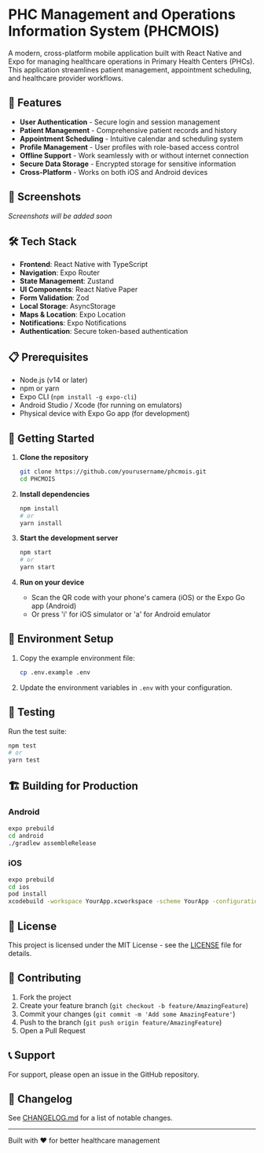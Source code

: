 # PHC Management and Operations Information System (PHCMOIS)

A modern, cross-platform mobile application built with React Native and Expo for managing healthcare operations in Primary Health Centers (PHCs). This application streamlines patient management, appointment scheduling, and healthcare provider workflows.

## 🚀 Features

- **User Authentication** - Secure login and session management
- **Patient Management** - Comprehensive patient records and history
- **Appointment Scheduling** - Intuitive calendar and scheduling system
- **Profile Management** - User profiles with role-based access control
- **Offline Support** - Work seamlessly with or without internet connection
- **Secure Data Storage** - Encrypted storage for sensitive information
- **Cross-Platform** - Works on both iOS and Android devices

## 📱 Screenshots

*Screenshots will be added soon*

## 🛠️ Tech Stack

- **Frontend**: React Native with TypeScript
- **Navigation**: Expo Router
- **State Management**: Zustand
- **UI Components**: React Native Paper
- **Form Validation**: Zod
- **Local Storage**: AsyncStorage
- **Maps & Location**: Expo Location
- **Notifications**: Expo Notifications
- **Authentication**: Secure token-based authentication

## 📋 Prerequisites

- Node.js (v14 or later)
- npm or yarn
- Expo CLI (`npm install -g expo-cli`)
- Android Studio / Xcode (for running on emulators)
- Physical device with Expo Go app (for development)

## 🚀 Getting Started

1. **Clone the repository**
   ```bash
   git clone https://github.com/yourusername/phcmois.git
   cd PHCMOIS
   ```

2. **Install dependencies**
   ```bash
   npm install
   # or
   yarn install
   ```

3. **Start the development server**
   ```bash
   npm start
   # or
   yarn start
   ```

4. **Run on your device**
   - Scan the QR code with your phone's camera (iOS) or the Expo Go app (Android)
   - Or press 'i' for iOS simulator or 'a' for Android emulator

## 🔧 Environment Setup

1. Copy the example environment file:
   ```bash
   cp .env.example .env
   ```

2. Update the environment variables in `.env` with your configuration.

## 🧪 Testing

Run the test suite:
```bash
npm test
# or
yarn test
```

## 🏗️ Building for Production

### Android
```bash
expo prebuild
cd android
./gradlew assembleRelease
```

### iOS
```bash
expo prebuild
cd ios
pod install
xcodebuild -workspace YourApp.xcworkspace -scheme YourApp -configuration Release -sdk iphoneos
```

## 📄 License

This project is licensed under the MIT License - see the [LICENSE](LICENSE) file for details.

## 🤝 Contributing

1. Fork the project
2. Create your feature branch (`git checkout -b feature/AmazingFeature`)
3. Commit your changes (`git commit -m 'Add some AmazingFeature'`)
4. Push to the branch (`git push origin feature/AmazingFeature`)
5. Open a Pull Request

## 📞 Support

For support, please open an issue in the GitHub repository.

## 📝 Changelog

See [CHANGELOG.md](CHANGELOG.md) for a list of notable changes.

---

Built with ❤️ for better healthcare management
